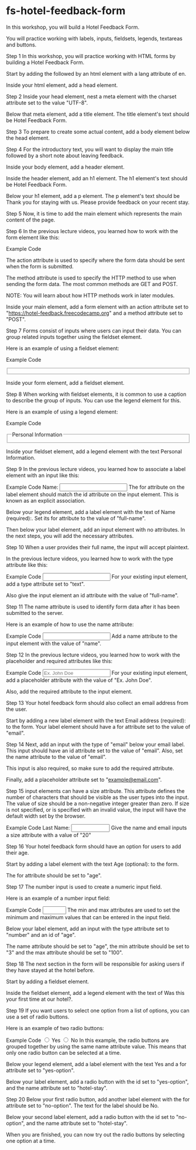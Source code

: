 # fs-hotel-feedback-form

In this workshop, you will build a Hotel Feedback Form.

You will practice working with labels, inputs, fieldsets, legends, textareas and buttons.

Step 1
In this workshop, you will practice working with HTML forms by building a Hotel Feedback Form.

Start by adding the <!DOCTYPE html> followed by an html element with a lang attribute of en.

Inside your html element, add a head element.

Step 2
Inside your head element, nest a meta element with the charset attribute set to the value "UTF-8".

Below that meta element, add a title element. The title element's text should be Hotel Feedback Form.

Step 3
To prepare to create some actual content, add a body element below the head element.

Step 4
For the introductory text, you will want to display the main title followed by a short note about leaving feedback.

Inside your body element, add a header element.

Inside the header element, add an h1 element. The h1 element's text should be Hotel Feedback Form.

Below your h1 element, add a p element. The p element's text should be Thank you for staying with us. Please provide feedback on your recent stay.

Step 5
Now, it is time to add the main element which represents the main content of the page.

Step 6
In the previous lecture videos, you learned how to work with the form element like this:

Example Code
<form method="value-goes-here" action="url-goes-here">
  <!-- inputs go inside here -->
</form>
The action attribute is used to specify where the form data should be sent when the form is submitted.

The method attribute is used to specify the HTTP method to use when sending the form data. The most common methods are GET and POST.

NOTE: You will learn about how HTTP methods work in later modules.

Inside your main element, add a form element with an action attribute set to "https://hotel-feedback.freecodecamp.org" and a method attribute set to "POST".

Step 7
Forms consist of inputs where users can input their data. You can group related inputs together using the fieldset element.

Here is an example of using a fieldset element:

Example Code
<form action="/example-url">
  <fieldset>
  <!-- inputs go inside here-->
  </fieldset>
</form>
Inside your form element, add a fieldset element.

Step 8
When working with fieldset elements, it is common to use a caption to describe the group of inputs. You can use the legend element for this.

Here is an example of using a legend element:

Example Code
<form action="/example-url">
  <fieldset>
    <legend>Personal Information</legend>
    <!-- inputs go inside here-->
  </fieldset>
</form>
Inside your fieldset element, add a legend element with the text Personal Information.

Step 9
In the previous lecture videos, you learned how to associate a label element with an input like this:

Example Code
<label for="name">Name:</label>
<input type="text" id="name" name="name">
The for attribute on the label element should match the id attribute on the input element. This is known as an explicit association.

Below your legend element, add a label element with the text of Name (required):. Set its for attribute to the value of "full-name".

Then below your label element, add an input element with no attributes. In the next steps, you will add the necessary attributes.

Step 10
When a user provides their full name, the input will accept plaintext.

In the previous lecture videos, you learned how to work with the type attribute like this:

Example Code
<input type="text">
For your existing input element, add a type attribute set to "text".

Also give the input element an id attribute with the value of "full-name".

Step 11
The name attribute is used to identify form data after it has been submitted to the server.

Here is an example of how to use the name attribute:

Example Code
<input type="email" name="email">
Add a name attribute to the input element with the value of "name".

Step 12
In the previous lecture videos, you learned how to work with the placeholder and required attributes like this:

Example Code
<input type="text" placeholder="Ex. John Doe" required>
For your existing input element, add a placeholder attribute with the value of "Ex. John Doe".

Also, add the required attribute to the input element.

Step 13
Your hotel feedback form should also collect an email address from the user.

Start by adding a new label element with the text Email address (required): to the form. Your label element should have a for attribute set to the value of "email".

Step 14
Next, add an input with the type of "email" below your email label. This input should have an id attribute set to the value of "email". Also, set the name attribute to the value of "email".

This input is also required, so make sure to add the required attribute.

Finally, add a placeholder attribute set to "example@email.com".

Step 15
input elements can have a size attribute. This attribute defines the number of characters that should be visible as the user types into the input. The value of size should be a non-negative integer greater than zero. If size is not specified, or is specified with an invalid value, the input will have the default width set by the browser.

Example Code
<label for="lastName">Last Name:</label>
<input id="lastName" name="lastName" type="text" size="10" />
Give the name and email inputs a size attribute with a value of "20"

Step 16
Your hotel feedback form should have an option for users to add their age.

Start by adding a label element with the text Age (optional): to the form.

The for attribute should be set to "age".

Step 17
The number input is used to create a numeric input field.

Here is an example of a number input field:

Example Code
<input type="number" id="age" name="age" min="18" max="100">
The min and max attributes are used to set the minimum and maximum values that can be entered in the input field.

Below your label element, add an input with the type attribute set to "number" and an id of "age".

The name attribute should be set to "age", the min attribute should be set to "3" and the max attribute should be set to "100".

Step 18
The next section in the form will be responsible for asking users if they have stayed at the hotel before.

Start by adding a fieldset element.

Inside the fieldset element, add a legend element with the text of Was this your first time at our hotel?.

Step 19
If you want users to select one option from a list of options, you can use a set of radio buttons.

Here is an example of two radio buttons:

Example Code
<input type="radio" id="yes" name="first-time">
<label for="yes">Yes</label>
<input type="radio" id="no" name="first-time">
<label for="no">No</label>
In this example, the radio buttons are grouped together by using the same name attribute value. This means that only one radio button can be selected at a time.

Below your legend element, add a label element with the text Yes and a for attribute set to "yes-option".

Below your label element, add a radio button with the id set to "yes-option", and the name attribute set to "hotel-stay".

Step 20
Below your first radio button, add another label element with the for attribute set to "no-option". The text for the label should be No.

Below your second label element, add a radio button with the id set to "no-option", and the name attribute set to "hotel-stay".

When you are finished, you can now try out the radio buttons by selecting one option at a time.

